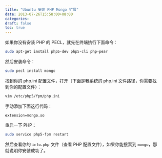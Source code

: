 ```yaml
---
title: "Ubuntu 安装 PHP Mongo 扩展"
date: 2013-07-26T15:58:00+08:00
categories: 
draft: false
toc: true
---
```


如果你没有安装 PHP 的 PECL，就先在终端执行下面命令： 


```bash
sudo apt-get install php5-dev php5-cli php-pear
```

然后安装命令： 


```bash
sudo pecl install mongo
```

找到你的 php.ini 配置文件，打开（下面是我系统的 php.ini 文件路径，你需要找到你的配置文件）： 

```bash
vim /etc/php5/fpm/php.ini
```

手动添加下面这行代码： 

```
extension=mongo.so
```

重启一下 PHP： 

```bash    
sudo service php5-fpm restart
```

然后查看你的 `info.php` 文件（查看 PHP 配置文件），如果你能搜索到 `mongo`，那就说明你安装成功了。